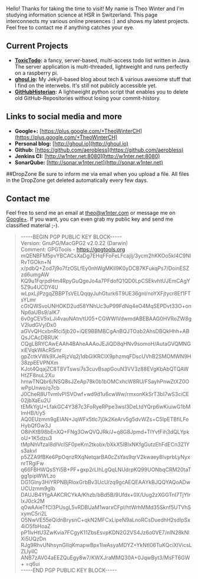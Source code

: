 Hello! Thanks for taking the time to visit! My name is Theo Winter and I'm studying information science at HSR in Switzerland. This page interconnects my various online presences :) and shows my latest projects. Feel free to contact me if anything catches your eye.

## Current Projects

* **[ToxicTodo](https://github.com/aerobless/ToxicTodo):** a fancy, server-based, multi-access todo list written in Java. The server application is multi-threaded, lightweight and runs perfectly on a raspberry pi.
* **[ghoul.io](http://ghoul.io):** My Jekyll-based blog about tech & various awesome stuff that I find on the interwebs. It's still not publicly accessible yet.
* **[GitHubHistorian](https://github.com/aerobless/GitHubHistorian):** A lightweight python script that enables you to delete old GitHub-Repositories without losing your commit-history. 

## Links to social media and more

* **Google+:** [https://plus.google.com/+TheoWinterCH](https://plus.google.com/+TheoWinterCH)
* **Personal blog:** [http://ghoul.io](http://ghoul.io)
* **Github:** [https://github.com/aerobless](https://github.com/aerobless)
* **Jenkins CI:** [http://w1nter.net:8080](http://w1nter.net:8080)
* **SonarQube:** [http://sonar.w1nter.net](http://sonar.w1nter.net)

##DropZone
Be sure to inform me via email when you upload a file. All files in the DropZone get deleted automatically every few days.
<form action="upload.php" class="dropzone"></form>

## Contact me
Feel free to send me an email at [theo@w1nter.com](mailto:theo@w1nter.com) or message me on [Google+](https://plus.google.com/+TheoWinterCH). If you want, you can even grab my public key and send me classified material ;-).

> -----BEGIN PGP PUBLIC KEY BLOCK-----  
Version: GnuPG/MacGPG2 v2.0.22 (Darwin)  
Comment: GPGTools - https://gpgtools.org
mQENBFM5pvYBCACsXaDg7EHqFFoFeLFcajIj/3ycm2hKKOo5kI4C9NlRvTGOkn+N
x/pdbQ+Zod7j9o7fzOSLfEy0nhWgMKll9K0yDCB7KFukqPs7/DoinESZzd6umgAW
KQ9u1FqrpdHm4RpyGuQgeJo4a7PFdofQ1QD0LpCSEkvhtUJEmCAgY5Z9u4UCDY4U
wLpxLjIPzgqZBBPTsVELQqqyJuhGturk6T9UE36gnl/noYXFjtycr8Ef1FTsYLmr
cGtQWSvoUNHOKD2ud58YNhUc3uP99FdNq4eO4MqSEPDvt33O+onNp6aUBs9/aIK7
6v0gCEV5xLJi4vauNAtn/tU05+CGWWlVdwmdABEBAAG0HVRoZW8gV2ludGVyIDx0
aGVvQHcxbnRlci5jb20+iQE9BBMBCgAnBQJTOab2AhsDBQkHhh+ABQsJCAcDBRUK
CQgLBRYCAwEAAh4BAheAAAoJEJiQD8qHNv9somoH/AutaGVQMNGxiEVqkWAcRSmr
gpZctkVWk9XJeRjzVq2j1dbGIKRCIX9phzmqFDscUVhB2SMOMWN9H38zpEEVPNXm
KJot4QqajZC8T8VTswsi7s3cuvBsapGouN3VV3z88EVgKbAbQTQAWHtZF8nuL2Xu
hmwTNQbr6/NSQ8sJZeAp78k0b1bOMCxhcW8RU/FSayhPnwZtXZ0OwPpUnwo/q7cb
J0CheR8UTvmlvPISVOwf+wd9d1u6cwWw/rmxonKkSrT3bI7wS3ciCE02jbXaEu2U
tEMkYgU+LfakGC4Y387c3FoRyeRPpe3wsI3DeLtdYQrp6wKiuiwG1bMImHB/t/y5
AQ0EUzmm9gEIAN+JqWFx5tIc7j0k2KeArv5g5dvWZs+C5IpETBfiLFoHybQfGw3J
O8ihKtB98bEnXQ+FNg3OwQVQJRk/J+q8G8Jpmd+TlYvtFih3dQLYpkoU+1K5dzu3
tMpNhVfzaI8dIVclSF0peKm2tkobx/bXkX5IBlxNKfgGutzEhFdECn3Z1Ys3akvl
p5ZZA9fBKe6PpOqnzRXqNetqarBA0cZsYas9qrV2kwaey8IvprbLyNyxnrTRgiFw
q66FBHWQsSYi5B+PF+gxp2rLIhLgQqLNUdrpKQ99UONbqCRM20taTgg1pipWWLzo
DG1GIny3HiYRPNBjRloxGrbBv3UcU/zq9gcAEQEAAYkBJQQYAQoADwUCUzmm9gIb
DAUJB4YfgAAKCRCYkA/Khzb/bBd5B/9Ufdx+0X/Uug2zXGGTnI7TjYIrlxJ0ck2M
q0wAAieTfCl3PUsgL5vRDBUaM1warxCFpl/htWrhMMd35Sknf5UTVhSxymC5ri2L
O5NwVE55eQidnBrysnC+qkN2MFCxLipeN9aLnoRCsDuedhH2sdIpSx4iO5fbHoaZ
pP1IvHtU3ZwKvia7FCgyK11ZbsEsvpKDN2G2VS4Jz6o0VE7/nIN28kNlXi5UQzDn
RJg9RhvUNhsynGIIqKmapwBpx1IwAsyaMDYZ+YkNtl06TuKQciXIVicsLZLIyiIC
ANB7zAV04aEEZQuEgy8w7/KWXJraMMQ30A+0JqwByt3/MsFT6GW+
=q6ui  
-----END PGP PUBLIC KEY BLOCK-----
